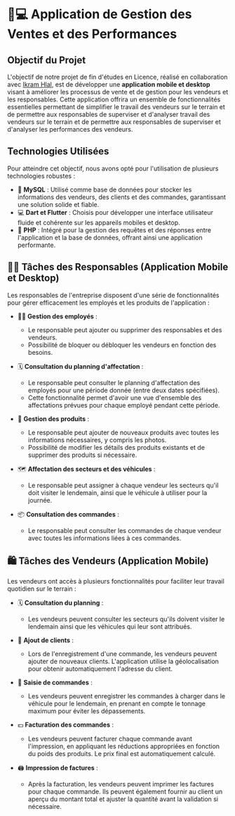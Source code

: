 # 📱💻 Application de Gestion des Ventes et des Performances

## Objectif du Projet

L'objectif de notre projet de fin d'études en Licence, réalisé en collaboration avec [Ikram Hlal](https://github.com/hlal-ikram), est de développer une **application mobile et desktop** visant à améliorer les processus de vente et de gestion pour les vendeurs et les responsables. Cette application offrira un ensemble de fonctionnalités essentielles permettant de simplifier le travail des vendeurs sur le terrain et de permettre aux responsables de superviser et d'analyser travail des vendeurs sur le terrain et de permettre aux responsables de superviser et d'analyser les performances des vendeurs.
## Technologies Utilisées

Pour atteindre cet objectif, nous avons opté pour l'utilisation de plusieurs technologies robustes :

- 💾 **MySQL** : Utilisé comme base de données pour stocker les informations des vendeurs, des clients et des commandes, garantissant une solution solide et fiable.
- 💻 **Dart et Flutter** : Choisis pour développer une interface utilisateur fluide et cohérente sur les appareils mobiles et desktop.
- 🔄 **PHP** : Intégré pour la gestion des requêtes et des réponses entre l'application et la base de données, offrant ainsi une application performante.

## 🧑‍💼 Tâches des Responsables (Application Mobile et Desktop)

Les responsables de l'entreprise disposent d'une série de fonctionnalités pour gérer efficacement les employés et les produits de l'application :

- 🧑‍🔧 **Gestion des employés** : 
   - Le responsable peut ajouter ou supprimer des responsables et des vendeurs.
   - Possibilité de bloquer ou débloquer les vendeurs en fonction des besoins.

- 🗓️ **Consultation du planning d'affectation** : 
   - Le responsable peut consulter le planning d'affectation des employés pour une période donnée (entre deux dates spécifiées).
   - Cette fonctionnalité permet d'avoir une vue d'ensemble des affectations prévues pour chaque employé pendant cette période.

- 🛒 **Gestion des produits** : 
   - Le responsable peut ajouter de nouveaux produits avec toutes les informations nécessaires, y compris les photos.
   - Possibilité de modifier les détails des produits existants et de supprimer des produits si nécessaire.

- 🗺️ **Affectation des secteurs et des véhicules** : 
   - Le responsable peut assigner à chaque vendeur les secteurs qu'il doit visiter le lendemain, ainsi que le véhicule à utiliser pour la journée.

- 📦 **Consultation des commandes** :
   - Le responsable peut consulter les commandes de chaque vendeur avec toutes les informations liées à ces commandes.
 
## 🛍️ Tâches des Vendeurs (Application Mobile)

Les vendeurs ont accès à plusieurs fonctionnalités pour faciliter leur travail quotidien sur le terrain :

- 🗓️ **Consultation du planning** :
   - Les vendeurs peuvent consulter les secteurs qu'ils doivent visiter le lendemain ainsi que les véhicules qui leur sont attribués.

- 👥 **Ajout de clients** :
   - Lors de l'enregistrement d'une commande, les vendeurs peuvent ajouter de nouveaux clients. L'application utilise la géolocalisation pour obtenir automatiquement l'adresse du client.

- 📝 **Saisie de commandes** :
   - Les vendeurs peuvent enregistrer les commandes à charger dans le véhicule pour le lendemain, en prenant en compte le tonnage maximum pour éviter les dépassements.

- 💵 **Facturation des commandes** :
   - Les vendeurs peuvent facturer chaque commande avant l'impression, en appliquant les réductions appropriées en fonction du poids des produits. Le prix final est automatiquement calculé.

- 🖨️ **Impression de factures** :
   - Après la facturation, les vendeurs peuvent imprimer les factures pour chaque commande. Ils peuvent également fournir au client un aperçu du montant total et ajuster la quantité avant la validation si nécessaire.







